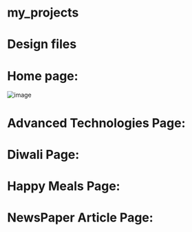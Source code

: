 # my_projects
# Design files
# Home page:

![image](https://github.com/user-attachments/assets/e8181a6a-3a6c-4819-b32e-a0f29b897b4a)

# Advanced Technologies Page:

# Diwali Page:
# Happy Meals Page:
# NewsPaper Article Page:
